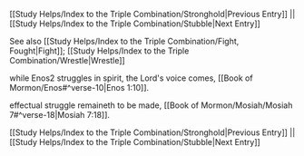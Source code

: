 [[Study Helps/Index to the Triple Combination/Stronghold|Previous Entry]]  ||  [[Study Helps/Index to the Triple Combination/Stubble|Next Entry]]

 See also [[Study Helps/Index to the Triple Combination/Fight, Fought|Fight]]; [[Study Helps/Index to the Triple Combination/Wrestle|Wrestle]]

 while Enos2 struggles in spirit, the Lord's voice comes, [[Book of Mormon/Enos#^verse-10|Enos 1:10]].

 effectual struggle remaineth to be made, [[Book of Mormon/Mosiah/Mosiah 7#^verse-18|Mosiah 7:18]].

[[Study Helps/Index to the Triple Combination/Stronghold|Previous Entry]]  ||  [[Study Helps/Index to the Triple Combination/Stubble|Next Entry]]
